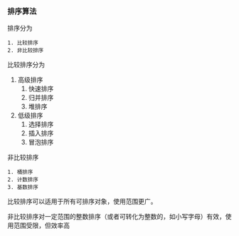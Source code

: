 ### **排序算法**

排序分为

 	1. 比较排序
 	2. 非比较排序



比较排序分为

1. 高级排序
   1. 快速排序
   2. 归并排序
   3. 堆排序
2. 低级排序
   1. 选择排序
   2. 插入排序
   3. 冒泡排序



非比较排序

 	1. 桶排序
 	2. 计数排序
 	3. 基数排序



比较排序可以适用于所有可排序对象，使用范围更广。

非比较排序对一定范围的整数排序（或者可转化为整数的，如小写字母）有效，使用范围受限，但效率高




